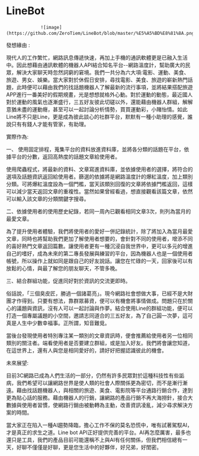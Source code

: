 # LineBot

                 ![image](https://github.com/ZeroTiem/LineBot/blob/master/%E5%A5%BD%E8%81%8A.png)

發想緣由 :

  現代人的工作繁忙，網路訊息傳遞快速，再加上手機的通訊軟體更是已融入生活中。因此想藉由通訊軟體的機器人API結合知名平台--網路溫度計，幫助廣大的民眾，解決大家聊天時忽然詞窮的窘境。我們一共分為六大項:電影、運動、美食、旅遊、男女、娛樂。當大家對於休假日安排，尋找電影、美食、旅遊的嶄新熱門話題，此時便可以藉由我們的找話題機器人了解最新的流行事項，並將結果搭配旅遊APP進行一番美好的假期規畫，光是想想就格外心動。對於運動的動態，最近國人對於運動的風氣也逐漸盛行，三五好友彼此切磋以外，還能藉由機器人群組，解解意猶未盡的運動癮，甚至可以一起討論分析情勢，買買運動彩，小賭怡情。如此Line將不只是Line，更是成為彼此談心的社群平台，默默有一種小助理的感覺，誰說只有有錢人才能有管家，有助理。

實際作為:

  一、 使用固定排程，蒐集平台的資料放進資料庫，並將各分類的話題在平台，依據平台的分數，返回高熱度的話題文章給使用者。
  
  使用爬蟲程式，將最新的資料、文章寫進資料庫，並依據使用者的選擇，將符合的選項及話題資訊返回給使用者。篩選的依據將是網路溫度計的爆紅溫度，加上類別分類。可將爆紅溫度設為一個門檻，當天該類別回復的文章將依據門檻返回，這樣可以減少當天返回文章的重複性。當然如果曾經看過，想直接觀看該篇文章，依然可以輸入該文章的分類關鍵字搜尋。
  
  二、依據使用者的使用歷史紀錄，若同一周內已觀看相同文章3次，則列為當月的最愛文章。
  
  為了提升使用者體驗，我們將使用者的愛好一併記錄統計，除了將加入為當月最愛文章，同時也將幫助我們更加了解使用者想要的，會針對不同的使用者，增添不同的喜好熱門文章返回篇數。讓使用者更有一種沉浸自我世界中，更可以多元的增進自己的嗜好，成為未來的第二專長發展與練習的平台，因為機器人也是一個使用者帳號，所以操作上就如同是跟自己的好友說話。讓您在忙碌的一天，回家後可以有放鬆的心情，與最了解您的朋友聊天，不管多晚。
  
  三、結合群組功能，促進同好對於資訊的交流更即時。   
    
  俗話說，「三個臭皮匠，勝過一個諸葛亮」。現今網路社會想做大事，已經不是大財團才作得到。只要有想法，靠群眾募資，便可以有機會將事情做成。問題只在於關心的議題與資訊，沒有人可以一起討論與作夢。結合使用Line的群組功能，便可以打造一個專屬議題的小空間，邀請志同道合的三五好友，為了自己圓一次夢，這可真是人生中少數幸福事。正所謂，知音難覓。
    
  當後台發現使用者特別專注某一類別的文章資訊時，便會推薦給使用者另一位相同類別的關注者。端看使用者是否要建立群組，或是加入好友。我們將會讓您知道，在這世界上，還有人與您是相同愛好的，請好好把握認識彼此的機會。

未來展望:
    
  目前3C網路已成為人們生活的一部分，仍然有許多民眾對於這種科技性有些詬病，我們希望可以讓網路世界是使人類的社會人際關係更為密切，而不是漸行漸遠。藉由找話題機器人，與相關的旅遊、美食、電影院等平台通路行銷合作，達到更為貼心話的服務。藉由機器人的行銷，讓網路的產品行銷不再大海撈針，接合大數據與使用者習慣，使網路行銷由被動轉為主動，改善資訊凌亂，減少尋求解決方案的時間。
    
  當大家正在陷入一種AI趨勢降臨，擔心工作不保的莫名恐慌中，唯有試著駕馭AI，才是真正的求生之道。Line bot API正好提供完善的平台。AI再怎麼厲害，最多也還只是工具，我們的產品目前可能還稱不上與AI有任何關係，但我們相信總有一天，好聊不僅僅是好聊，更是您生活中的好夥伴，好兄弟，好閨密。
